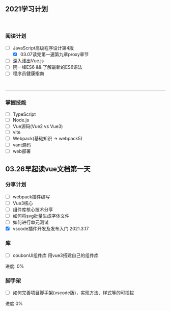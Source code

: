 ## 2021学习计划
<br>

### 阅读计划
- [ ] JavaScript高级程序设计第4版
  - [x] 03.07读完第一遍第九章proxy章节
- [ ] 深入浅出Vue.js
- [ ] 阮一峰ES6 && 了解最新的ES6语法
- [ ] 程序员健康指南
<br> 

---
### 掌握技能 
- [ ] TypeScript
- [ ] Node.js
- [ ] Vue源码(Vue2 vs Vue3)
- [ ] vite
- [ ] Webpack(基础知识 -> webpack5)
- [ ] vant源码
- [ ] web部署

03.26早起读vue文档第一天
---

### 分享计划
- [ ] webpack插件编写
- [ ] Vue3核心
- [ ] 组件库核心技术分享  
- [ ] 如何将svg批量生成字体文件
- [ ] 如何进行单元测试
- [x] vscode插件开发及发布入门 2021.3.17 

### 库  
- [ ] coubonUI组件库 用vue3搭建自己的组件库

进度: 0%

### 脚手架
- [ ] 如何完善项目脚手架(vscode版)，实现方法、样式等的可插拔

进度 0%
